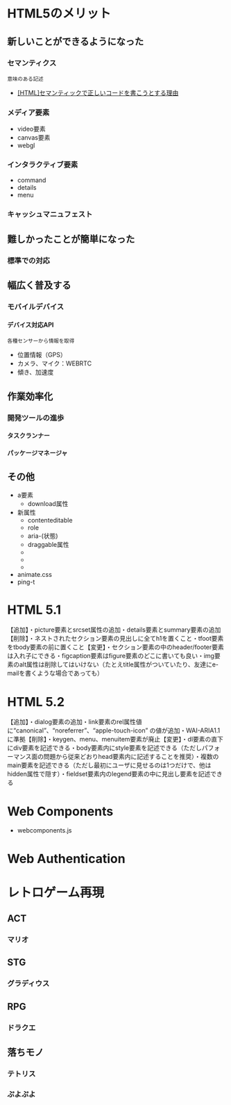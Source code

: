 # HTML5のメリット
## 新しいことができるようになった
### セマンティクス
	意味のある記述
* [[HTML]セマンティックで正しいコードを書こうとする理由](http://webcre8.jp/think/semantic-html-reason.html)
### メディア要素
* video要素
* canvas要素
* webgl
### インタラクティブ要素
* command
* details
* menu
### キャッシュマニュフェスト

## 難しかったことが簡単になった
### 標準での対応

## 幅広く普及する
### モバイルデバイス
#### デバイス対応API
	各種センサーから情報を取得
* 位置情報（GPS）
* カメラ、マイク：WEBRTC
* 傾き、加速度

## 作業効率化
### 開発ツールの進歩
#### タスクランナー
#### パッケージマネージャ

## その他
* a要素
	- download属性
* 新属性
	- contenteditable
	- role
	- aria-(状態)
	- draggable属性
	- 
	- 
	- 
* animate.css
* ping-t

# HTML 5.1
【追加】・picture要素とsrcset属性の追加・details要素とsummary要素の追加【削除】・ネストされたセクション要素の見出しに全てh1を置くこと・tfoot要素をtbody要素の前に置くこと【変更】・セクション要素の中のheader/footer要素は入れ子にできる・figcaption要素はfigure要素のどこに書いても良い・img要素のalt属性は削除してはいけない（たとえtitle属性がついていたり、友達にe-mailを書くような場合であっても）
# HTML 5.2
【追加】・dialog要素の追加・link要素のrel属性値に“canonical”、“noreferrer”、“apple-touch-icon” の値が追加・WAI-ARIA1.1に準拠【削除】・keygen、menu、menuitem要素が廃止【変更】・dl要素の直下にdiv要素を記述できる・body要素内にstyle要素を記述できる（ただしパフォーマンス面の問題から従来どおりhead要素内に記述することを推奨）・複数のmain要素を記述できる（ただし最初にユーザに見せるのは1つだけで、他はhidden属性で隠す）・fieldset要素内のlegend要素の中に見出し要素を記述できる

# Web Components
* webcomponents.js

# Web Authentication

# レトロゲーム再現
## ACT
### マリオ
## STG
### グラディウス
## RPG
### ドラクエ
## 落ちモノ
### テトリス
### ぷよぷよ
